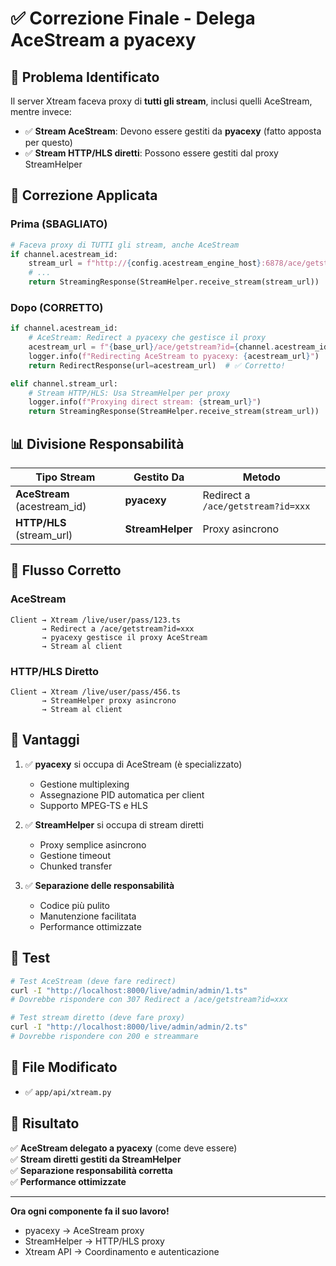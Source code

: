 # ✅ Correzione Finale - Delega AceStream a pyacexy

## 🎯 Problema Identificato

Il server Xtream faceva proxy di **tutti gli stream**, inclusi quelli AceStream, mentre invece:
- ✅ **Stream AceStream**: Devono essere gestiti da **pyacexy** (fatto apposta per questo)
- ✅ **Stream HTTP/HLS diretti**: Possono essere gestiti dal proxy StreamHelper

## 🔧 Correzione Applicata

### Prima (SBAGLIATO)
```python
# Faceva proxy di TUTTI gli stream, anche AceStream
if channel.acestream_id:
    stream_url = f"http://{config.acestream_engine_host}:6878/ace/getstream?id={channel.acestream_id}"
    # ...
    return StreamingResponse(StreamHelper.receive_stream(stream_url))  # ❌ Sbagliato!
```

### Dopo (CORRETTO)
```python
if channel.acestream_id:
    # AceStream: Redirect a pyacexy che gestisce il proxy
    acestream_url = f"{base_url}/ace/getstream?id={channel.acestream_id}"
    logger.info(f"Redirecting AceStream to pyacexy: {acestream_url}")
    return RedirectResponse(url=acestream_url)  # ✅ Corretto!

elif channel.stream_url:
    # Stream HTTP/HLS: Usa StreamHelper per proxy
    logger.info(f"Proxying direct stream: {stream_url}")
    return StreamingResponse(StreamHelper.receive_stream(stream_url))  # ✅ Corretto!
```

## 📊 Divisione Responsabilità

| Tipo Stream | Gestito Da | Metodo |
|-------------|------------|--------|
| **AceStream** (acestream_id) | **pyacexy** | Redirect a `/ace/getstream?id=xxx` |
| **HTTP/HLS** (stream_url) | **StreamHelper** | Proxy asincrono |

## 🔄 Flusso Corretto

### AceStream
```
Client → Xtream /live/user/pass/123.ts
       → Redirect a /ace/getstream?id=xxx
       → pyacexy gestisce il proxy AceStream
       → Stream al client
```

### HTTP/HLS Diretto
```
Client → Xtream /live/user/pass/456.ts
       → StreamHelper proxy asincrono
       → Stream al client
```

## 📝 Vantaggi

1. ✅ **pyacexy** si occupa di AceStream (è specializzato)
   - Gestione multiplexing
   - Assegnazione PID automatica per client
   - Supporto MPEG-TS e HLS

2. ✅ **StreamHelper** si occupa di stream diretti
   - Proxy semplice asincrono
   - Gestione timeout
   - Chunked transfer

3. ✅ **Separazione delle responsabilità**
   - Codice più pulito
   - Manutenzione facilitata
   - Performance ottimizzate

## 🧪 Test

```bash
# Test AceStream (deve fare redirect)
curl -I "http://localhost:8000/live/admin/admin/1.ts"
# Dovrebbe rispondere con 307 Redirect a /ace/getstream?id=xxx

# Test stream diretto (deve fare proxy)
curl -I "http://localhost:8000/live/admin/admin/2.ts"
# Dovrebbe rispondere con 200 e streammare
```

## 📄 File Modificato

- ✅ `app/api/xtream.py`

## 🎯 Risultato

✅ **AceStream delegato a pyacexy** (come deve essere)  
✅ **Stream diretti gestiti da StreamHelper**  
✅ **Separazione responsabilità corretta**  
✅ **Performance ottimizzate**  

---

**Ora ogni componente fa il suo lavoro!**
- pyacexy → AceStream proxy
- StreamHelper → HTTP/HLS proxy
- Xtream API → Coordinamento e autenticazione

